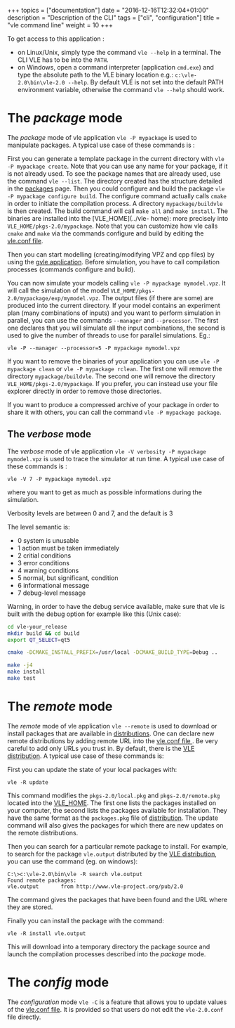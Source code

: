 +++
topics = ["documentation"]
date = "2016-12-16T12:32:04+01:00"
description = "Description of the CLI"
tags = ["cli", "configuration"]
title = "vle command line"
weight = 10
+++

To get access to this application :

* on Linux/Unix, simply type the command `vle --help` in a terminal. The
  CLI VLE has to be into the `PATH`.
* on Windows, open a command interpreter (application `cmd.exe`) and type the
  absolute path to the VLE binary location e.g.: `c:\vle-2.0\bin\vle-2.0
  --help`. By default VLE is not set into the default PATH environment
  variable, otherwise the command `vle --help` should work.

# The _package_ mode

The _package_ mode of vle application `vle -P mypackage` is used to manipulate
packages. A typical use case of these commands is :

First you can generate a template package in the current directory with  `vle
-P mypackage create`. Note that you can use any name for your package, if it is
not already used. To see the package names that are already used,  use the
command `vle --list`. The directory created has the structure detailed in the
[packages](../packages) page. Then you could configure and build the package
`vle -P mypackage configure build`.  The configure command actually calls
`cmake` in order to initiate the compilation process. A directory
`mypackage/buildvle` is then created. The build command will call `make all`
and `make install`. The binaries are installed into the [VLE_HOME](../vle-
home): more precisely into `VLE_HOME/pkgs-2.0/mypackage`. Note that you can
customize how vle calls `cmake` and `make` via the commands configure and build
by editing the [vle.conf file](../configuration-file).

Then you can start modelling (creating/modifying VPZ and cpp files) by using
the [gvle application](../gvle). Before simulation, you have to call
compilation processes (commands configure and build).

You can now simulate your models calling `vle -P mypackage mymodel.vpz`. It
will call the simulation of the model
`VLE_HOME/pkgs-2.0/mypackage/exp/mymodel.vpz`. The output files (if there are
some) are produced into the current directory. If your model contains an
experiment plan (many combinations of inputs) and you want to perform
simulation in parallel, you can use the commands `--manager` and `--processor`.
The first one declares that you will simulate all the input combinations, the
second is used to give the number of threads to use for parallel simulations.
Eg.:

    vle -P --manager --processor=5 -P mypackage mymodel.vpz

If you want to remove the binaries of your application you can use `vle -P
mypackage clean` or `vle -P mypackage rclean`. The first one will remove the
directory `mypackage/buildvle`. The second one will remove the directory
`VLE_HOME/pkgs-2.0/mypackage`. If you prefer, you can instead use your file
explorer directly  in order to remove those directories.

If you want to produce a compressed archive of your package in order to share
it with others, you can call the command `vle -P mypackage package`.

## The _verbose_ mode

The _verbose_ mode of vle application `vle -V verbosity -P mypackage mymodel.vpz`
is used to trace the simulator at run time. A typical use case of these commands is :

`vle -V 7 -P mypackage mymodel.vpz`

where you want to get as much as possible informations during the simulation.

Verbosity levels are between 0 and 7, and the default is 3

The level semantic is:

* 0 system is unusable
* 1 action must be taken immediately
* 2 critial conditions
* 3 error conditions
* 4 warning conditions
* 5 normal, but significant, condition
* 6 informational message
* 7 debug-level message

Warning, in order to have the debug service available, make sure that vle
is built with the debug option for example like this (Unix case):

````bash
cd vle-your_release
mkdir build && cd build
export QT_SELECT=qt5

cmake -DCMAKE_INSTALL_PREFIX=/usr/local -DCMAKE_BUILD_TYPE=Debug ..

make -j4
make install
make test
````


# The _remote_ mode

The _remote_ mode of vle application `vle --remote` is used to download or
install packages that are available in [distributions](../distributions). One
can declare new remote distributions by adding remote URL into the [vle.conf
file ](../configuration-file). Be very careful to add only URLs you trust in.
By default, there is the [VLE distribution](../../packages). A typical use case
of these commands is:

First you can update the state of your local packages with:

    vle -R update

This command modifies the `pkgs-2.0/local.pkg` and `pkgs-2.0/remote.pkg`
located into the [VLE_HOME](../vle-home). The first one lists the packages
installed on your computer, the second lists the packages available for
installation. They have the same format as the `packages.pkg` file of
[distribution](../../packages). The update command will also gives the packages
for which there are new updates on the remote distributions.

Then you can search for a particular remote package to install. For example, to
search for the package `vle.output` distributed by the [VLE
distribution](../../packages), you can use the command (eg. on windows):

    C:\>c:\vle-2.0\bin\vle -R search vle.output
    Found remote packages:
    vle.output       from http://www.vle-project.org/pub/2.0

The command gives the packages that have been found and the URL where they are
stored.

Finally you can install the package with the command:

    vle -R install vle.output

This will download into a temporary directory the package source and launch the
compilation processes described into the _package_ mode.

# The _config_ mode

The _configuration_ mode  `vle -C` is a feature that allows you to update
values of the [vle.conf file](../configuration-file). It is provided so that
users do not edit the `vle-2.0.conf` file directly.
